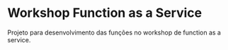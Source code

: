 # Workshop Function as a Service

Projeto para desenvolvimento das funções no workshop de function as a service.
